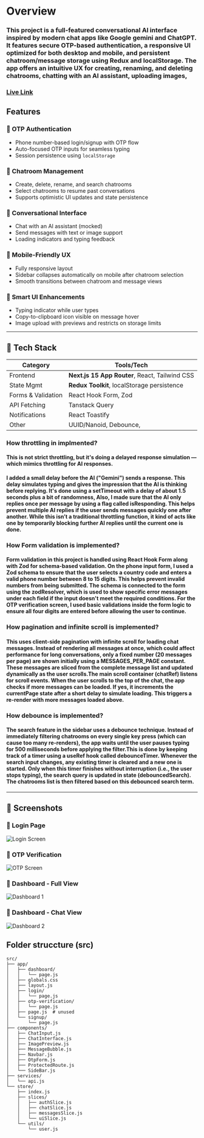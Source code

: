 # Overview

### This project is a full-featured conversational AI interface inspired by modern chat apps like Google gemini and ChatGPT. It features secure OTP-based authentication, a responsive UI optimized for both desktop and mobile, and persistent chatroom/message storage using Redux and localStorage. The app offers an intuitive UX for creating, renaming, and deleting chatrooms, chatting with an AI assistant, uploading images,

### [Live Link](https://kuvaka-assessment.vercel.app/)

## Features

### 🔐 OTP Authentication
- Phone number-based login/signup with OTP flow
- Auto-focused OTP inputs for seamless typing
- Session persistence using `localStorage`

### 💬 Chatroom Management
- Create, delete, rename, and search chatrooms
- Select chatrooms to resume past conversations
- Supports optimistic UI updates and state persistence

### 🤖 Conversational Interface
- Chat with an AI assistant (mocked)
- Send messages with text or image support
- Loading indicators and typing feedback

### 📱 Mobile-Friendly UX
- Fully responsive layout
- Sidebar collapses automatically on mobile after chatroom selection
- Smooth transitions between chatroom and message views

### 🧠 Smart UI Enhancements
- Typing indicator while user types
- Copy-to-clipboard icon visible on message hover
- Image upload with previews and restricts on storage limits

---

## 🧱 Tech Stack

| Category      | Tools/Tech                              |
|---------------|------------------------------------------|
| Frontend      | **Next.js 15 App Router**, React, Tailwind CSS |
| State Mgmt    | **Redux Toolkit**, localStorage persistence |
| Forms & Validation | React Hook Form, Zod                  |
| API Fetching  | Tanstack Query  |
| Notifications | React Toastify                          |
| Other         | UUID/Nanoid, Debounce, |


### How throttling in implmented?
#### This is not strict throttling, but it's doing a delayed response simulation — which mimics throttling for AI responses.
#### I added a small delay before the AI ("Gemini") sends a response. This delay simulates typing and gives the impression that the AI is thinking before replying. It's done using a setTimeout with a delay of about 1.5 seconds plus a bit of randomness, Also, I made sure that the AI only replies once per message by using a flag called isResponding. This helps prevent multiple AI replies if the user sends messages quickly one after another. While this isn’t a traditional throttling function, it kind of acts like one by temporarily blocking further AI replies until the current one is done.

### How Form validation is implemented?
#### Form validation in this project is handled using React Hook Form along with Zod for schema-based validation. On the phone input form, I used a Zod schema to ensure that the user selects a country code and enters a valid phone number between 8 to 15 digits. This helps prevent invalid numbers from being submitted. The schema is connected to the form using the zodResolver, which is used to show specific error messages under each field if the input doesn't meet the required conditions. For the OTP verification screen, I used basic validations inside the form logic to ensure all four digits are entered before allowing the user to continue.

### How pagination and infinite scroll is implemented?
#### This uses client-side pagination with infinite scroll for loading chat messages. Instead of rendering all messages at once, which could affect performance for long conversations, only a fixed number (20 messages per page) are shown initially using a MESSAGES_PER_PAGE constant. These messages are sliced from the complete message list and updated dynamically as the user scrolls.The main scroll container (chatRef) listens for scroll events. When the user scrolls to the top of the chat, the app checks if more messages can be loaded. If yes, it increments the currentPage state after a short delay to simulate loading. This triggers a re-render with more messages loaded above.

### How debounce is implemented?
#### The search feature in the sidebar uses a debounce technique. Instead of immediately filtering chatrooms on every single key press (which can cause too many re-renders), the app waits until the user pauses typing for 500 milliseconds before applying the filter.This is done by keeping track of a timer using a useRef hook called debounceTimer. Whenever the search input changes, any existing timer is cleared and a new one is started. Only when this timer finishes without interruption (i.e., the user stops typing), the search query is updated in state (debouncedSearch). The chatrooms list is then filtered based on this debounced search term.

---
## 📸 Screenshots

### 🔐 Login Page
![Login Screen](/assets/kuvakaLogin.png)

### 🔑 OTP Verification
![OTP Screen](/assets/kuvakaOtpVerification.png)

### 🧠 Dashboard - Full View
![Dashboard 1](/assets/kuvakaDashboard1.png)

### 💬 Dashboard - Chat View
![Dashboard 2](/assets/kuvakaDashboard2.png)


## Folder struccture (src)

```plaintext
src/
├── app/
│   ├── dashboard/
│   │   └── page.js
│   ├── globals.css
│   ├── layout.js
│   ├── login/
│   │   └── page.js
│   ├── otp-verification/
│   │   └── page.js
│   ├── page.js  # unused
│   └── signup/
│       └── page.js
├── components/
│   ├── ChatInput.js
│   ├── ChatInterface.js
│   ├── ImagePreview.js
│   ├── MessageBubble.js
│   ├── Navbar.js
│   ├── OtpForm.js
│   ├── ProtectedRoute.js
│   └── SideBar.js
├── services/
│   └── api.js
└── store/
    ├── index.js
    ├── slices/
    │   ├── authSlice.js
    │   ├── chatSlice.js
    │   ├── messagesSlice.js
    │   └── uiSlice.js
    └── utils/
        └── user.js
```
